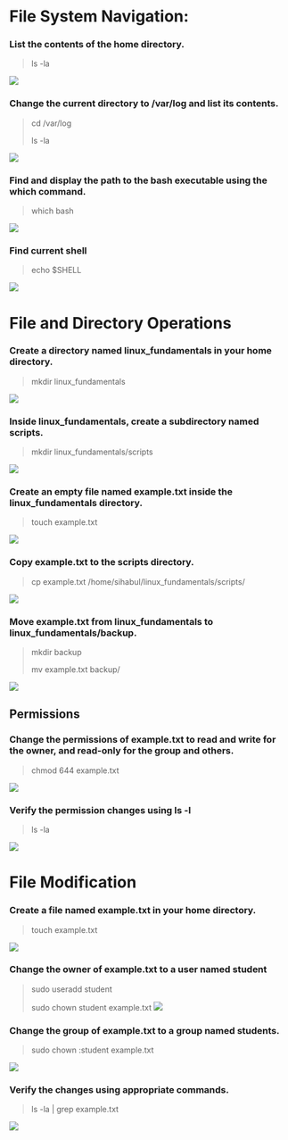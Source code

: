 # File System Navigation:

### List the contents of the home directory.

> ls -la

![](screenshots/List_content.png)

### Change the current directory to /var/log and list its contents.

> cd /var/log
>
> ls -la

![](screenshots/var_log.png)

### Find and display the path to the bash executable using the which command.

> which bash

![](screenshots/which_bash.png)

### Find current shell

> echo $SHELL

![](screenshots/current_shell.png)



# File and Directory Operations

### Create a directory named linux_fundamentals in your home directory.

> mkdir linux_fundamentals

![](screenshots/linux_fundamental_directory.png)

### Inside linux_fundamentals, create a subdirectory named scripts.

> mkdir linux_fundamentals/scripts

![](screenshots/subdir_scripts.png)

### Create an empty file named example.txt inside the linux_fundamentals directory.

> touch example.txt

![](screenshots/example_file.png)

### Copy example.txt to the scripts directory.

> cp example.txt /home/sihabul/linux_fundamentals/scripts/

![](screenshots/copy_file.png)

### Move example.txt from linux_fundamentals to linux_fundamentals/backup.

> mkdir backup
>
> mv example.txt backup/

![](screenshots/move_file.png)

## Permissions

### Change the permissions of example.txt to read and write for the owner, and read-only for the group and others.

> chmod 644 example.txt

![](screenshots/permissions.png)

### Verify the permission changes using ls -l

> ls -la

![](screenshots/permissions.png)

# File Modification

### Create a file named example.txt in your home directory.

> touch example.txt

![](screenshots/create_file.png)

### Change the owner of example.txt to a user named student

> sudo useradd student
>
> sudo chown student example.txt 
![](screenshots/permission_change.png)

### Change the group of example.txt to a group named students.

> sudo chown :student example.txt 

![](screenshots/group_change.png)

### Verify the changes using appropriate commands.

> ls -la | grep example.txt

![](screenshots/group_change.png)





